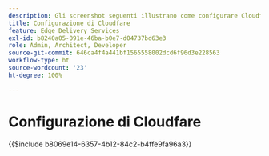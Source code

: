 ```yaml
---
description: Gli screenshot seguenti illustrano come configurare Cloudflare per distribuire il contenuto.  Le impostazioni essenziali sono contrassegnate con un cerchio rosso.
title: Configurazione di Cloudfare
feature: Edge Delivery Services
exl-id: b8240a05-091e-46ba-b0e7-d04737bd63e3
role: Admin, Architect, Developer
source-git-commit: 646ca4f4a441bf1565558002dcd6f96d3e228563
workflow-type: ht
source-wordcount: '23'
ht-degree: 100%

---
```


# Configurazione di Cloudfare

{{$include b8069e14-6357-4b12-84c2-b4ffe9fa96a3}}
